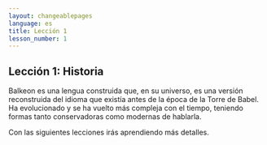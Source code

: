```yaml
---
layout: changeablepages
language: es
title: Lección 1
lesson_number: 1
---
```


## Lección 1: Historia

Balkeon es una lengua construida que, en su universo, es una versión reconstruida del idioma que existía antes de la época de la Torre de Babel. Ha evolucionado y se ha vuelto más compleja con el tiempo, teniendo formas tanto conservadoras como modernas de hablarla.

Con las siguientes lecciones irás aprendiendo más detalles.
